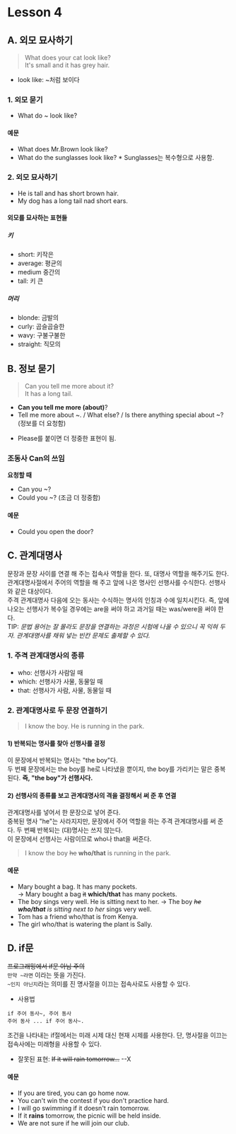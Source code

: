 # Lesson 4
## A. 외모 묘사하기
> What does your cat look like?    
> It's small and it has grey hair.    
* look like: ~처럼 보이다

### 1. 외모 묻기
- What do ~ look like?
#### 예문
- What does Mr.Brown look like?
- What do the sunglasses look like?   * Sunglasses는 복수형으로 사용함.

### 2. 외모 묘사하기
- He is tall and has short brown hair.
- My dog has a long tail nad short ears.

#### 외모를 묘사하는 표현들
##### 키
- short: 키작은
- average: 평균의
- medium 중간의
- tall: 키 큰
##### 머리
- blonde: 금발의
- curly: 곱슬곱슬한
- wavy: 구불구불한
- straight: 직모의

## B. 정보 묻기
> Can you tell me more about it?    
> It has a long tail.    

- **Can you tell me more (about)**?
- Tell me more about ~. / What else? / Is there anything special about ~? (정보를 더 요청함)

* Please를 붙이면 더 정중한 표현이 됨.

### 조동사 Can의 쓰임
**요청할 때**
- Can you ~?
- Could you ~? (조금 더 정중함)
#### 예문
- Could you open the door?

## C. 관계대명사
문장과 문장 사이를 연결 해 주는 접속사 역할을 한다. 또, 대명사 역할을 해주기도 한다.   
관계대명사절에서 주어의 역할을 해 주고 앞에 나온 명사인 선행사를 수식한다. 선행사와 같은 대상이다.   
주격 관계대명사 다음에 오는 동사는 수식하는 명사의 인칭과 수에 일치시킨다. 즉, 앞에 나오는 선행사가 복수일 경우에는 are을 써야 하고 과거일 때는 was/were을 써야 한다.   
TIP: _문법 용어는 잘 몰라도 문장을 연결하는 과정은 시험에 나올 수 있으니 꼭 익혀 두자. 관계대명사를 채워 넣는 빈칸 문제도 출제할 수 있다._
### 1. 주격 관계대명사의 종류
+ who: 선행사가 사람일 때
+ which: 선행사가 사물, 동물일 때
+ that: 선행사가 사람, 사물, 동물일 때

### 2. 관계대명사로 두 문장 연결하기
> I know the boy. He is running in the park.     
#### 1) 반복되는 명사를 찾아 선행사를 결정
이 문장에서 반복되는 명사는 "the boy"다.    
두 번째 문장에서는 the boy를 he로 나타냈을 뿐이지, the boy를 가리키는 말은 중복된다.
**즉, "the boy"가 선행사다.**
#### 2) 선행사의 종류를 보고 관계대명사의 격을 결정해서 써 준 후 연결
관계대명사를 넣어서 한 문장으로 넣어 준다.    
중복된 명사 "he"는 사라지지만, 문장에서 주어 역할을 하는 주격 관계대명사를 써 준다. 두 번째 반복되는 (대)명사는 쓰지 않는다.       
이 문장에서 선행사는 사람이므로 who나 that을 써준다.   
> I know the boy ~~he~~ **who/that** is running in the park. 
#### 예문
- Mary bought a bag. It has many pockets.    
→ Mary bought a bag ~~it~~ **which/that** has many pockets.   
- The boy sings very well. He is sitting next to her. 
→ The boy _~~he~~ **who/that** is sitting next to her_ sings very well.
- Tom has a friend who/that is from Kenya.
- The girl who/that is watering the plant is Sally.

## D. if문 
~~프로그래밍에서 if문 아님 주의~~    
`만약 ~라면` 이라는 뜻을 가진다.   
`~인지 아닌지`라는 의미를 진 명사절을 이끄는 접속사로도 사용할 수 있다.    
* 사용법   
```
if 주어 동사~, 주어 동사    
주어 동사 ... if 주어 동사~.    
```
조건을 나타내는 if절에서는 미래 시제 대신 현재 시제를 사용한다. 단, 명사절을 이끄는 접속사에는 미래형을 사용할 수 있다.      
* 잘못된 표현: ~~If it will rain tomorrow...~~ --X     
#### 예문
- If you are tired, you can go home now.
- You can't win the contest if you don't practice hard.
- I will go swimming if it doesn't rain tomorrow.
- If it **rains** tomorrow, the picnic will be held inside.
- We are not sure if he will join our club.